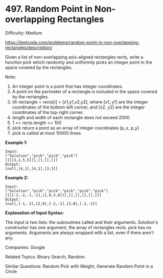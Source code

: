 # 497. Random Point in Non-overlapping Rectangles

Difficulty: Medium

https://leetcode.com/problems/random-point-in-non-overlapping-rectangles/description/

Given a list of non-overlapping axis-aligned rectangles rects, write a function pick which randomly and uniformily picks an integer point in the space covered by the rectangles.

Note:

1. An integer point is a point that has integer coordinates. 
2. A point on the perimeter of a rectangle is included in the space covered by the rectangles. 
3. ith rectangle = rects[i] = [x1,y1,x2,y2], where [x1, y1] are the integer coordinates of the bottom-left corner, and [x2, y2] are the integer coordinates of the top-right corner.
4. length and width of each rectangle does not exceed 2000.
5. 1 <= rects.length <= 100
6. pick return a point as an array of integer coordinates [p_x, p_y]
7. pick is called at most 10000 times.

**Example 1:**
```
Input: 
["Solution","pick","pick","pick"]
[[[[1,1,5,5]]],[],[],[]]
Output: 
[null,[4,1],[4,1],[3,3]]
```
**Example 2:**
```
Input: 
["Solution","pick","pick","pick","pick","pick"]
[[[[-2,-2,-1,-1],[1,0,3,0]]],[],[],[],[],[]]
Output: 
[null,[-1,-2],[2,0],[-2,-1],[3,0],[-2,-2]]
```

**Explanation of Input Syntax:**

The input is two lists: the subroutines called and their arguments. Solution's constructor has one argument, the array of rectangles rects. pick has no arguments. Arguments are always wrapped with a list, even if there aren't any.

Companies: Google

Related Topics: Binary Search, Random

Similar Questions: Random Pick with Weight, Generate Random Point in a Circle
